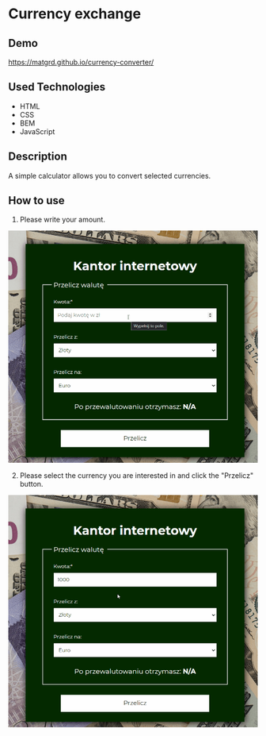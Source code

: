 # Currency exchange

## Demo

https://matgrd.github.io/currency-converter/

## Used Technologies

- HTML
- CSS
- BEM
- JavaScript

## Description

A simple calculator allows you to convert selected currencies.

## How to use

1. Please write your amount.

![amount](https://raw.githubusercontent.com/matgrd/currency-converter/main/images/amount-v01.gif)

2. Please select the currency you are interested in and click the "Przelicz" button.

![selected-currency](https://raw.githubusercontent.com/matgrd/currency-converter/main/images/selected-currency-v02.gif)
